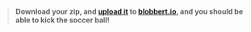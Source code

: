 > **Download your zip, and [upload it](/tutorials/uploadtoserver/) to [blobbert.io](https://blobbert.io/), and you should be able to kick the soccer ball!**
